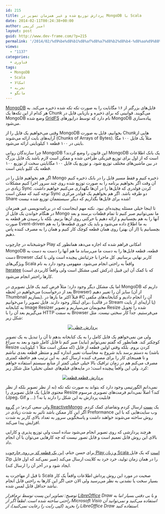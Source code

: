 ```yaml
---
id: 215
title: پردازش توزیع شده و غیر همزمان تصویر در MongoDB با Scala
date: 2014-02-11T00:24:38+00:00
author: امیر کریمی
layout: post
guid: http://www.dev-frame.com/?p=215
permalink: '/2014/02/%d9%be%d8%b1%d8%af%d8%a7%d8%b2%d8%b4-%d8%aa%d9%88%d8%b2%db%8c%d8%b9-%d8%b4%d8%af%d9%87-%d9%88-%d8%ba%db%8c%d8%b1-%d9%87%d9%85%d8%b2%d9%85%d8%a7%d9%86-%d9%81%d8%a7%db%8c%d9%84-%d8%af%d8%b1-mongodb-scal/'
views:
  - "1137"
categories:
  - فناوری
tags:
  - MongoDB
  - Scala
  - اسکالا
  - تجربه
  - مانگو
---
```

<a href="http://www.mongodb.org/" target="_blank">MongoDB</a> فایل‌های بزرگتر از ۱۶ مگابایت را به صورت تکه تکه شده ذخیره می‌کند. به هر کدام از این تکه‌ها یک Chunk می‌گویند. قوانینی که برای ذخیره و بازیابی فایل در MongoDB وضع شده <a href="http://docs.mongodb.org/manual/core/gridfs/" target="_blank">GridFS</a> نام دارد که توسط درایورهای MongoDB پیاده‌سازی می‌شود.

وقتی می‌خواهیم یک فایل را از MongoDB بخوانیم، فایل به صورت Chunkهایی از آرایه‌های بایت ارائه می‌شوند (Chunks of Arrays of Bytes). مثلاً یک فایل ۱۰۰ مگا بایتی در ۱۰۰ قطعه ۱ کیلوبایتی ارائه می‌شود.

چرا سازندگان روانی MongoDB این قانون را وضع کردند؟ MongoDB یک بانک اطلاعات است که از اول برای توزیع فیزیکی طراحی شده و ممکن است لازم باشد یک فایل بزرگ در بین ماشین‌های مختلف توزیع شود. و توزیع یک فایل ۱۰۰ مگابایتی سخت از توزیع ۱۰۰ قطعه یک کلیو بایتی است.

اگر هم نخواهیم فایل را در Mongo ذخیره کنیم و فقط مسیر فایل را در بانک ذخیره کنیم آن وقت اگر بخواهیم برنامه‌ را به صورت توزیع شده روی چند سرور اجرا کنیم مشکلات زیادی در Sync کردن فولدری که فایل‌ها را در آن‌ها نگهداری می‌کنیم خواهیم داشت. توجه کنید که ممکن است Sync دو طرفه باشد. اگر هم بخواهیم یک فولدر مرکزی Share شده برای فایل‌ها بگذاریم که دیگر سیستممان توزیع شده نیست!

تا اینجا خیلی مسئله پیچیده‌ای نبود. نکته مهم اینجاست که در برنامه‌نویسی غیر همزمان در هنگام خواندن یک فایل از Mongo ما نمی‌توانیم صبر کنیم تا تمام قطعات برسند و بعد آنها را به هم بچسبانیم و ارائه دهیم یا حرکتی روی آن‌ها بزنیم. بلکه با رسیدن هر قطعه به صورت Event-driven به ما اطلاع داده می‌شود و باید یک جوری قطعه‌ها را به هم بچسبانیم یا (از آن بهتر) روی همان قطعه کوچک کار کنیم و همان را به مصرف کننده پاس دهیم.

<span style="line-height: 1.5em;">خوشبختانه در چارچوب Play امکانی فراهم شده که اجازه می‌دهد همانطور که MongoDB قطعه، قطعه فایل‌ها را به دست ما می‌رساند ما هم آنها را دست به دست به دست Browser کاربر نهایی برسانیم. کل ماجرا با جزئیاتش پیچیده‌ است ولی با کمک ویژگی‌های Scala واقعاً به راحتی انجام می‌شود. مفهومی وجود دارد به نام </span><a style="line-height: 1.5em;" href="http://mandubian.com/2012/08/27/understanding-play2-iteratees-for-normal-humans/" target="_blank">Iteratee</a><span style="line-height: 1.5em;"> (درکش کمی مشکل است ولی واقعاً کاربردی است) که با کمک آن این‌ قبیل کارها راحتتر انجام می‌شود.</span>

اما یک مشکل دیگر وجود دارد؛ مثلاً فرض کنید یک فایل تصویری در MongoDB داریم که می‌خواهیم در لحظه (بعد از درخواست Browser) سایز آن را تغییر دهیم (از آن Thumbnail بسازیم). قبلاً اکثر ما بارها در #C آن را انجام دادیم و کتابخانه‌های مکفی برای اینکار وجود دارند. فایل تصویر را می‌خوانیم، (در قالب Stream یا آرایه‌ای از بایت) به کتابخانه Image Resizer محبوبمان می‌سپاریم و تصویر Resize شده را تحویل می‌گیریم بعد آن را با HTTP به سمت Browser می‌فرستیم. جداً کار سختی نیست. مثل شکل زیر:

<p style="text-align: center;">
  <a href="/wp-content/uploads/2014/02/Screenshot-from-2014-02-11-001506.png"><img class="size-full wp-image-220 aligncenter" alt="پردازش خطی" src="/wp-content/uploads/2014/02/Screenshot-from-2014-02-11-001506.png" width="478" height="138" srcset="/wp-content/uploads/2014/02/Screenshot-from-2014-02-11-001506.png 478w, /wp-content/uploads/2014/02/Screenshot-from-2014-02-11-001506-300x86.png 300w" sizes="(max-width: 478px) 100vw, 478px" /></a>
</p>

ولی من نمی‌خواهم یک فایل کامل را به یک کتابخانه بدهم تا آن را تبدیل به یک تصویر کوچکتر کند. همانطور که گفتم نمی‌توانم (نباید) صبر کنم تا فایل کامل شود و بعد به سراغ Resize کردن بروم. بلکه وقتی اولین قطعه از فایل (که ممکن است مثلاً ۱ کیلوبایت باشد) به دستم برسد باید شروع به محاسبات تغییر اندازه کنم و منتظر قطعه بعدی نباشم و تا همینجای کار را برای مصرف کننده ارسال کنم. به این ترتیب هم حافظه کمتری مصرف می‌کنم هم در زمان ترافیک بالا خیلی خیلی کمتر از منابع سیستم استفاده خواهم کرد. ولی این واقعاً پیچیده است؛ در مایه‌های فیلم‌های عملی تخیلی! مثل شکل زیر:

<p style="text-align: center;">
  <a href="/wp-content/uploads/2014/02/Screenshot-from-2014-02-11-002029.png"><img class="aligncenter size-full wp-image-227" alt="پردازش قطعه قطعه" src="/wp-content/uploads/2014/02/Screenshot-from-2014-02-11-002029.png" width="543" height="156" srcset="/wp-content/uploads/2014/02/Screenshot-from-2014-02-11-002029.png 543w, /wp-content/uploads/2014/02/Screenshot-from-2014-02-11-002029-300x86.png 300w" sizes="(max-width: 543px) 100vw, 543px" /></a>
</p>

نمی‌دانم الگورتیمی وجود دارد که بتواند به صورت تکه تکه (نه از نظر تصویر بلکه از نظر محتوی فایل) یک فایل تصویری را Resize کند؟ اصلاً نمی‌دانم فرمت‌های تصویری مرسوم (Jpeg، Gif و &#8230;) قابلیت پردازش به این شکل را دارند یا نه؟

ولی سعی کردم؛ در <a href="https://groups.google.com/forum/#!forum/reactivemongo" target="_blank">گروه ReactiveMongo</a> یک <a href="https://groups.google.com/forum/#!topic/reactivemongo/IlezQssBtOI" target="_blank">پست</a> ارسال کردم وتقاضای کمک کردم. اگر این کار ممکن باشد تاثیر به شدت زیادی در Preformance وب سایت‌هایی که با این روش ساخته می‌شوند خواهند داشت و پاسخگویی سرور به تعداد بالای کاربر به شدت افزایش پیدا می‌کند.

هرچند پردازشی که روی تصویر انجام می‌شود ساده است ولی توزیع پذیری و کارایی بالای این روش قابل تعمیم است و قابل تصور نیست که چه کارهایی می‌توان با آن انجام داد.

<span style="line-height: 1.5em;">برای حسن ختام، </span><a style="line-height: 1.5em;" href="https://gist.github.com/gre/4058734" target="_blank">این یک قطعه کد بر روی چارچوب Play و زبان Scala است</a> <span style="line-height: 1.5em;">که یک فایل Zip را در همان زمان تولید، خرد خرد به کلاینت ارسال می‌کند (صبر نمی‌کند که اول فایل ایجاد شود و در آخر آن را ارسال کند).</span>

تا قبل از مهاجرت به Scala صحبت در مورد این روش پرداش اطلاعات واقعاً یک کار بسیار سخت یا نشدنی به نظر می‌رسید ولی الان حتی اگر این کارها به راحتی قابل انجام نباشد حداقل قابل لمس شده.

_توضیح: تصاویر این پست توسط نرم‌افزار <a href="http://www.libreoffice.org" target="_blank">LibreOffice</a> Draw و با بی دقتی بسیار اما به راحتی ساخته شده است. لطفاً اگر از Microsoft Visio استفاده می‌کنید و نمی‌توانید آن‌ را بخرید (کپی رایت را رعایت نمی‌کنید)، از LibreOffice Draw استفاده کنید._[  
](/wp-content/uploads/2014/02/Screenshot-from-2014-02-11-002029.png)